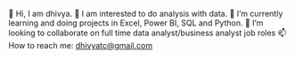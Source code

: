 👋 Hi, I am dhivya. 
🔭 I am interested to do analysis with data.
🌱 I’m currently learning and doing projects in Excel, Power BI, SQL and Python.
👯 I’m looking to collaborate on full time data analyst/business analyst job roles
📫 How to reach me: dhivyatc@gmail.com

<!--
**Dhivya1998/Dhivya1998** is a ✨ _special_ ✨ repository because its `README.md` (this file) appears on your GitHub profile.

Here are some ideas to get you started:

-  I’m currently working on ...
- 🌱 I’m currently learning ...
-  I’m looking to collaborate on ...
- 🤔 I’m looking for help with ...
- 💬 Ask me about ...
- 📫 How to reach me: ...
- 😄 Pronouns: ...
- ⚡ Fun fact: ...
-->
